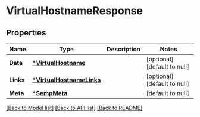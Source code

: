 # VirtualHostnameResponse

## Properties
Name | Type | Description | Notes
------------ | ------------- | ------------- | -------------
**Data** | [***VirtualHostname**](VirtualHostname.md) |  | [optional] [default to null]
**Links** | [***VirtualHostnameLinks**](VirtualHostnameLinks.md) |  | [optional] [default to null]
**Meta** | [***SempMeta**](SempMeta.md) |  | [default to null]

[[Back to Model list]](../README.md#documentation-for-models) [[Back to API list]](../README.md#documentation-for-api-endpoints) [[Back to README]](../README.md)

